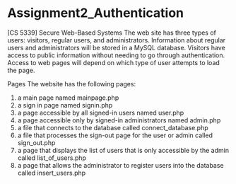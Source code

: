 # Assignment2_Authentication
[CS 5339] Secure Web-Based Systems
The web site has three types of users: visitors, regular users, and
administrators. Information about regular users and administrators will be
stored in a MySQL database. Visitors have access to public information
without needing to go through authentication. Access to web pages will
depend on which type of user attempts to load the page.

Pages
The website has the following pages:
1. a main page named mainpage.php
2. a sign in page named signin.php
3. a page accessible by all signed-in users named user.php
4. a page accessible only by signed-in administrators named admin.php
5. a file that connects to the database called connect_database.php
6. a file that processes the sign-out page for the user or admin called sign_out.php
7. a page that displays the list of users that is only accessible by the admin called list_of_users.php
8. a page that allows the administrator to register users into the database called insert_users.php
